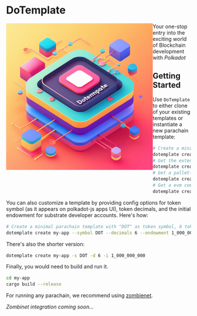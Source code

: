 # DoTemplate
<img src=".icons/logo.jpeg" height="400px" width="400px" align="left"></img>

Your one-stop entry into the exciting world of Blockchain development with *Polkadot*

## Getting Started

Use `DoTemplate` to either clone of your existing templates or instantiate a new parachain template: 

```sh
# Create a minimal parachain template
dotemplate create my-app
# Get the extended-parachain-template
dotemplate create my-app ept
# Get a pallet-contracts enabled template
dotemplate create my-app cpt
# Get a evm compatible parachain template
dotemplate create my-app fpt
```

You can also customize a template by providing config options for token symbol (as it appears on polkadot-js apps UI), token decimals, and the initial endowment for substrate developer accounts. Here's how: 

```sh
# Create a minimal parachain template with "DOT" as token symbol, 6 token decimals and 1 billion tokens per dev account
dotemplate create my-app --symbol DOT --decimals 6 --endowment 1_000_000_000
```
There's also the shorter version: 
```sh
dotemplate create my-app -s DOT -d 6 -i 1_000_000_000
```

Finally, you would need to build and run it.
```sh
cd my-app
cargo build --release
```
For running any parachain, we recommend using [zombienet](https://github.com/paritytech/zombienet).

_Zombinet integration coming soon..._